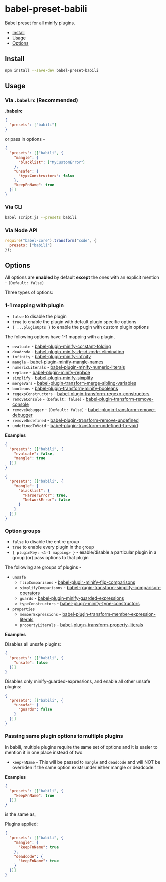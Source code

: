 # babel-preset-babili

Babel preset for all minify plugins.

+ [Install](#install)
+ [Usage](#usage)
+ [Options](#options)

## Install

```sh
npm install --save-dev babel-preset-babili
```

## Usage

### Via `.babelrc` (Recommended)

**.babelrc**

```json
{
  "presets": ["babili"]
}
```

or pass in options -

```json
{
  "presets": [["babili", {
    "mangle": {
      "blacklist": ["MyCustomError"]
    },
    "unsafe": {
      "typeConstructors": false
    },
    "keepFnName": true
  }]]
}
```

### Via CLI

```sh
babel script.js --presets babili
```

### Via Node API

```javascript
require("babel-core").transform("code", {
  presets: ["babili"]
});
```

## Options

All options are **enabled** by default **except** the ones with an explicit mention - `(Default: false)`

Three types of options:

### 1-1 mapping with plugin

+ `false` to disable the plugin
+ `true` to enable the plugin with default plugin specific options
+ `{ ...pluginOpts }` to enable the plugin with custom plugin options

The following options have 1-1 mapping with a plugin,
+ `evaluate` - [babel-plugin-minify-constant-folding](../../packages/babel-plugin-minify-constant-folding)
+ `deadcode` - [babel-plugin-minify-dead-code-elimination](../../packages/babel-plugin-minify-dead-code-elimination)
+ `infinity` - [babel-plugin-minify-infinity](../../packages/babel-plugin-minify-infinity)
+ `mangle` - [babel-plugin-minify-mangle-names](../../packages/babel-plugin-minify-mangle-names)
+ `numericLiterals` - [babel-plugin-minify-numeric-literals](../../packages/babel-plugin-minify-numeric-literals)
+ `replace` - [babel-plugin-minify-replace](../../packages/babel-plugin-minify-replace)
+ `simplify` - [babel-plugin-minify-simplify](../../packages/babel-plugin-minify-simplify)
+ `mergeVars` - [babel-plugin-transform-merge-sibling-variables](../../packages/babel-plugin-transform-merge-sibling-variables)
+ `booleans` - [babel-plugin-transform-minify-booleans](../../packages/babel-plugin-transform-minify-booleans)
+ `regexpConstructors` - [babel-plugin-transform-regexp-constructors](../../packages/babel-plugin-transform-regexp-constructors)
+ `removeConsole` - `(Default: false)` - [babel-plugin-transform-remove-console](../../packages/babel-plugin-transform-remove-console)
+ `removeDebugger` - `(Default: false)` - [babel-plugin-transform-remove-debugger](../../packages/babel-plugin-transform-remove-debugger)
+ `removeUndefined` - [babel-plugin-transform-remove-undefined](../../packages/babel-plugin-transform-remove-undefined)
+ `undefinedToVoid` - [babel-plugin-transform-undefined-to-void](../../packages/babel-plugin-transform-undefined-to-void)

**Examples**

```json
{
  "presets": [["babili", {
    "evaluate": false,
    "mangle": true
  }]]
}
```

```json
{
  "presets": [["babili", {
    "mangle": {
      "blacklist": {
        "ParserError": true,
        "NetworkError": false
      }
    }
  }]]
}
```

### Option groups

+ `false` to disable the entire group
+ `true` to enable every plugin in the group
+ `{ pluginKey: <1-1 mapping> }` - enable/disable a particular plugin in a group (or) pass options to that plugin

The following are groups of plugins -

+ `unsafe`
  + `flipComparisons` - [babel-plugin-minify-flip-comparisons](../../packages/babel-plugin-minify-flip-comparisons)
  + `simplifyComparisons` - [babel-plugin-transform-simplify-comparison-operators](../../babel-plugin-transform-simplify-comparison-operators)
  + `guards` - [babel-plugin-minify-guarded-expressions](../../packages/babel-plugin-minify-guarded-expressions)
  + `typeConstructors` - [babel-plugin-minify-type-constructors](../../packages/babel-plugin-minify-type-constructors)
+ `properties`
  + `memberExpressions` - [babel-plugin-transform-member-expression-literals](../../packages/babel-plugin-transform-member-expression-literals)
  + `propertyLiterals` - [babel-plugin-transform-property-literals](../../packages/babel-plugin-transform-property-literals)

**Examples**

Disables all unsafe plugins:

```json
{
  "presets": [["babili", {
    "unsafe": false
  }]]
}
```

Disables only minify-guarded-expressions, and enable all other unsafe plugins:

```json
{
  "presets": [["babili", {
    "unsafe": {
      "guards": false
    }
  }]]
}
```

### Passing same plugin options to multiple plugins

In babili, multiple plugins require the same set of options and it is easier to mention it in one place instead of two.

+ `keepFnName` - This will be passed to `mangle` and `deadcode` and will NOT be overriden if the same option exists under either mangle or deadcode.

**Examples**

```json
{
  "presets": [["babili", {
    "keepFnName": true
  }]]
}
```

is the same as,

Plugins applied:

```json
{
  "presets": [["babili", {
    "mangle": {
      "keepFnName": true
    },
    "deadcode": {
      "keepFnName": true
    }
  }]]
}
```
